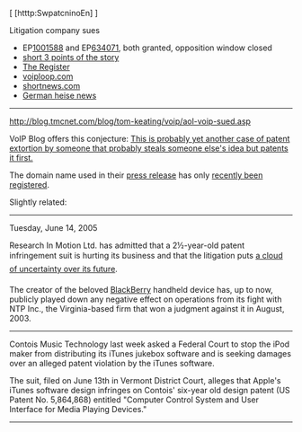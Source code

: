\[ \[htttp:SwpatcninoEn\] \]

Litigation company sues

-   EP[1001588](http://gauss.ffii.org/PatentView/EP1001588 "wikilink")
    and
    EP[634071](http://gauss.ffii.org/PatentView/EP634071 "wikilink"),
    both granted, opposition window closed
-   [short 3 points of the
    story](http://www.shortnews.com/shownews.cfm?id=48661 "wikilink")
-   [The
    Register](http://www.theregister.com/2005/06/16/aol_lawsuit/ "wikilink")
-   [voiploop.com](http://www.voiploop.com/news/klausner-technologies-sues-aol-for-200m-for-damages-and-royalties-on-voicemail,-call-alert-and- "wikilink")
-   [shortnews.com](http://www.shortnews.com/shownews.cfm?id=48661 "wikilink")
-   [German heise
    news](http://www.heise.de/newsticker/meldung/60688 "wikilink")

------------------------------------------------------------------------

<http://blog.tmcnet.com/blog/tom-keating/voip/aol-voip-sued.asp>

VoIP Blog offers this conjecture: [This is probably yet another case of
patent extortion by someone that probably steals someone else\'s idea
but patents it
first.](http://blog.tmcnet.com/blog/tom-keating/voip/aol-voip-sued.asp "wikilink")

The domain name used in their [press
release](http://biz.yahoo.com/bw/050615/155675.html "wikilink") has only
[recently been registered](http://klausnertechnologies.com/ "wikilink").

Slightly related:

------------------------------------------------------------------------

Tuesday, June 14, 2005

Research In Motion Ltd. has admitted that a 2½-year-old patent
infringement suit is hurting its business and that the litigation puts
[a cloud of uncertainty over its
future](http://www.theglobeandmail.com/servlet/Page/document/v4/sub/MarketingPage?user_URL=http%3A//www.theglobeandmail.com%2Fservlet%2Fstory%2FRTGAM.20050614.wrime0614%2FBNStory%2FTechnology%2F&ord=1119421354315&brand=theglobeandmail&force_login=true "wikilink").

The creator of the beloved [BlackBerry](BlackBerry "wikilink") handheld
device has, up to now, publicly played down any negative effect on
operations from its fight with NTP Inc., the Virginia-based firm that
won a judgment against it in August, 2003.

------------------------------------------------------------------------

Contois Music Technology last week asked a Federal Court to stop the
iPod maker from distributing its iTunes jukebox software and is seeking
damages over an alleged patent violation by the iTunes software.

The suit, filed on June 13th in Vermont District Court, alleges that
Apple\'s iTunes software design infringes on Contois\' six-year old
design patent (US Patent No. 5,864,868) entitled \"Computer Control
System and User Interface for Media Playing Devices.\"

------------------------------------------------------------------------
